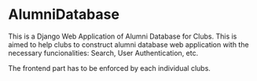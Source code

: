 # AlumniDatabase
This is a Django Web Application of Alumni Database for Clubs. This is aimed to help clubs to construct alumni database web application with the necessary funcionalities: Search, User Authentication, etc.

The frontend part has to be enforced by each individual clubs.
